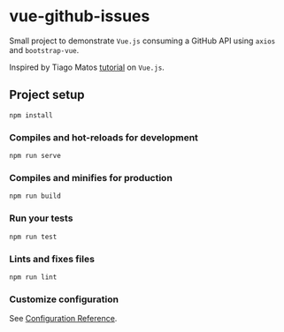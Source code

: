 # vue-github-issues

Small project to demonstrate `Vue.js` consuming a GitHub API using `axios` and `bootstrap-vue`.

Inspired by Tiago Matos [tutorial](https://www.youtube.com/playlist?list=PLcoYAcR89n-qq1vGRbaUiV6Q9puy0qigW) on `Vue.js`.

## Project setup
```
npm install
```

### Compiles and hot-reloads for development
```
npm run serve
```

### Compiles and minifies for production
```
npm run build
```

### Run your tests
```
npm run test
```

### Lints and fixes files
```
npm run lint
```

### Customize configuration
See [Configuration Reference](https://cli.vuejs.org/config/).
